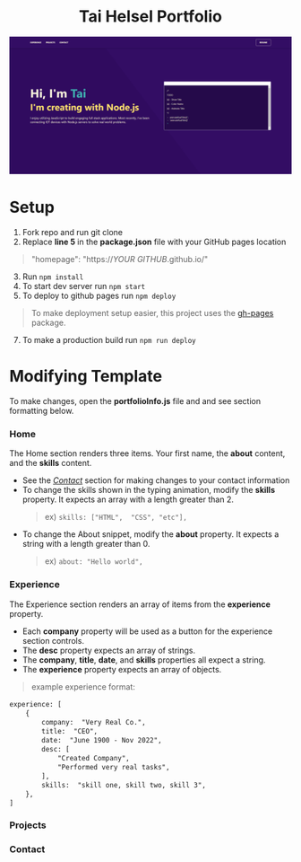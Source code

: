 <h1 align="center">
    Tai Helsel Portfolio
</h1>

![demo](https://raw.githubusercontent.com/taihelsel/portfolio2/main/portfolio-preview2.PNG)

# Setup

 1. Fork repo and run git clone
 2. Replace **line 5** in the **package.json** file with your GitHub pages location
  > "homepage":  "https://*YOUR GITHUB*.github.io/"
 3. Run `npm install`
 4. To start dev server run `npm start`
 5. To deploy to github pages run `npm deploy`
 > To make deployment setup easier, this project uses the [gh-pages](https://github.com/tschaub/gh-pages) package.
 7. To make a production build run  `npm run deploy`

# Modifying Template
To make changes, open the **portfolioInfo.js** file and and see section formatting below.

### Home
The Home section renders three items. Your first name, the **about** content, and the **skills** content. 

- See the *[Contact](https://github.com/taihelsel/portfolio2#contact)* section for making changes to your contact information	
 - To change the skills shown in the typing animation, modify the **skills** property. It expects an array with a length greater than 2.
	> ex) `skills: ["HTML",  "CSS", "etc"],`
- To change the About snippet, modify the **about** property. It expects a string with a length greater than 0.
	> ex) `about: "Hello world",`

### Experience
The Experience section renders an array of items from the **experience** property.

- Each **company** property will be used as a button for the experience section controls.
- The **desc** property expects an array of strings.
- The **company**, **title**, **date**, and **skills** properties all expect a string.
- The **experience** property expects an array of objects.

> example experience format: 
```
experience: [
	{
	    company:  "Very Real Co.",
	    title:  "CEO",
	    date:  "June 1900 - Nov 2022",
	    desc: [
		    "Created Company",
		    "Performed very real tasks",
	    ],
		skills:  "skill one, skill two, skill 3",
	},
]
```

### Projects

### Contact
